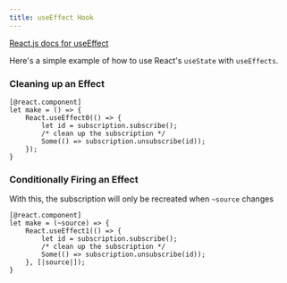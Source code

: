 ```yaml
---
title: useEffect Hook
---
```


[React.js docs for useEffect](https://reactjs.org/docs/hooks-reference.html#useeffect)

Here's a simple example of how to use React's `useState` with `useEffects`.

### Cleaning up an Effect

```reason
[@react.component]
let make = () => {
    React.useEffect0(() => {
        let id = subscription.subscribe();
        /* clean up the subscription */
        Some(() => subscription.unsubscribe(id));
    });
}
```

### Conditionally Firing an Effect

With this, the subscription will only be recreated when `~source` changes

```reason
[@react.component]
let make = (~source) => {
    React.useEffect1(() => {
        let id = subscription.subscribe();
        /* clean up the subscription */
        Some(() => subscription.unsubscribe(id));
    }, [|source|]);
}
```
